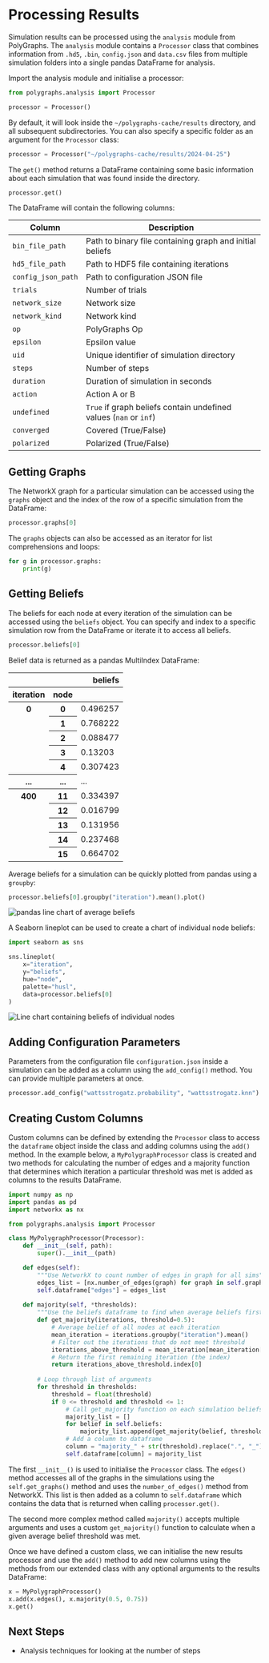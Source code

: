 # Processing Results
Simulation results can be processed using the `analysis` module from PolyGraphs. The `analysis` module contains a `Processor` class that combines information from `.hd5`, `.bin`, `config.json` and `data.csv` files from multiple simulation folders into a single pandas DataFrame for analysis.

Import the analysis module and initialise a processor:

```python
from polygraphs.analysis import Processor

processor = Processor()
``` 

By default, it will look inside the `~/polygraphs-cache/results` directory, and all subsequent subdirectories. You can also specify a specific folder as an argument for the `Processor` class:

```python
processor = Processor("~/polygraphs-cache/results/2024-04-25")
```

The `get()` method returns a DataFrame containing some basic information about each simulation that was found inside the directory.

```python
processor.get()
```

The DataFrame will contain the following columns:

| Column             | Description                                                       |
|--------------------|-------------------------------------------------------------------|
| `bin_file_path`    | Path to binary file containing graph and initial beliefs          |
| `hd5_file_path`    | Path to HDF5 file containing iterations                           |
| `config_json_path` | Path to configuration JSON file                                   |
| `trials`           | Number of trials                                                  |
| `network_size`     | Network size                                                      |
| `network_kind`     | Network kind                                                      |
| `op`               | PolyGraphs Op                                                     |
| `epsilon`          | Epsilon value                                                     |
| `uid`              | Unique identifier of simulation directory                         |
| `steps`            | Number of steps                                                   |
| `duration`         | Duration of simulation in seconds                                 |
| `action`           | Action A or B                                                     |
| `undefined`        | `True` if graph beliefs contain undefined values (`nan` or `inf`) |
| `converged`        | Covered (True/False)                                              |
| `polarized`        | Polarized (True/False)                                            |


## Getting Graphs
The NetworkX graph for a particular simulation can be accessed using the `graphs` object and the index of the row of a specific simulation from the DataFrame:
```python
processor.graphs[0]
```

The `graphs` objects can also be accessed as an iterator for list comprehensions and loops:

```python
for g in processor.graphs:
    print(g)
```

## Getting Beliefs
The beliefs for each node at every iteration of the simulation can be accessed using the `beliefs` object. You can specify and index to a specific simulation row from the DataFrame or iterate it to access all beliefs.
```python
processor.beliefs[0]
```
Belief data is returned as a pandas MultiIndex DataFrame:
<table>
  <thead>
    <tr style="text-align:right">
      <th></th>
      <th></th>
      <th>beliefs</th>
    </tr>
    <tr>
      <th>iteration</th>
      <th>node</th>
      <th></th>
    </tr>
  </thead>
  <tbody>
    <tr>
      <th rowspan="5" valign="top">0</th>
      <th>0</th>
      <td>0.496257</td>
    </tr>
    <tr>
      <th>1</th>
      <td>0.768222</td>
    </tr>
    <tr>
      <th>2</th>
      <td>0.088477</td>
    </tr>
    <tr>
      <th>3</th>
      <td>0.13203</td>
    </tr>
    <tr>
      <th>4</th>
      <td>0.307423</td>
    </tr>
    <tr>
      <th>...</th>
      <th>...</th>
      <td>...</td>
    </tr>
    <tr>
      <th rowspan="5" valign="top">400</th>
      <th>11</th>
      <td>0.334397</td>
    </tr>
    <tr>
      <th>12</th>
      <td>0.016799</td>
    </tr>
    <tr>
      <th>13</th>
      <td>0.131956</td>
    </tr>
    <tr>
      <th>14</th>
      <td>0.237468</td>
    </tr>
    <tr>
      <th>15</th>
      <td>0.664702</td>
    </tr>
  </tbody>
</table>

Average beliefs for a simulation can be quickly plotted from pandas using a `groupby`:

```python
processor.beliefs[0].groupby("iteration").mean().plot()
```

![pandas line chart of average beliefs](pandas_beliefs.svg)

A Seaborn lineplot can be used to create a chart of individual node beliefs:

```python
import seaborn as sns

sns.lineplot(
    x="iteration",
    y="beliefs",
    hue="node",
    palette="husl",
    data=processor.beliefs[0]
)
```

![Line chart containing beliefs of individual nodes](belief_plot.svg)

## Adding Configuration Parameters
Parameters from the configuration file `configuration.json` inside a simulation can be added as a column using the `add_config()` method. You can provide multiple parameters at once.
```python
processor.add_config("wattsstrogatz.probability", "wattsstrogatz.knn")
```

## Creating Custom Columns
Custom columns can be defined by extending the `Processor` class to access the `dataframe` object inside the class and adding columns using the `add()` method. In the example below, a `MyPolygraphProcessor` class is created and two methods for calculating the number of edges and a majority function that determines which iteration a particular threshold was met is added as columns to the results DataFrame.

```python
import numpy as np
import pandas as pd
import networkx as nx

from polygraphs.analysis import Processor

class MyPolygraphProcessor(Processor):
    def __init__(self, path):
        super().__init__(path)

    def edges(self):
        """Use NetworkX to count number of edges in graph for all sims"""
        edges_list = [nx.number_of_edges(graph) for graph in self.graphs]
        self.dataframe["edges"] = edges_list
        
    def majority(self, *thresholds):
        """Use the beliefs dataframe to find when average beliefs first met a given threshold"""
        def get_majority(iterations, threshold=0.5):
            # Average belief of all nodes at each iteration
            mean_iteration = iterations.groupby("iteration").mean()
            # Filter out the iterations that do not meet threshold
            iterations_above_threshold = mean_iteration[mean_iteration['beliefs'] > threshold]
            # Return the first remaining iteration (the index)
            return iterations_above_threshold.index[0]
        
        # Loop through list of arguments
        for threshold in thresholds:
            threshold = float(threshold)
            if 0 <= threshold and threshold <= 1:
                # Call get_majority function on each simulation beliefs
                majority_list = []
                for belief in self.beliefs:
                    majority_list.append(get_majority(belief, threshold))
                # Add a column to dataframe
                column = "majority_" + str(threshold).replace(".", "_")
                self.dataframe[column] = majority_list
```

The first `__init__()` is used to initialise the `Processor` class. The `edges()` method accesses all of the graphs in the simulations using the `self.get_graphs()` method and uses the `number_of_edges()` method from NetworkX. This list is then added as a column to `self.dataframe` which contains the data that is returned when calling `processor.get()`.

The second more complex method called `majority()` accepts multiple arguments and uses a custom `get_majority()` function to calculate when a given average belief threshold was met.

Once we have defined a custom class, we can initialise the new results processor and use the `add()` method to add new columns using the methods from our extended class with any optional arguments to the results DataFrame:

```python
x = MyPolygraphProcessor()
x.add(x.edges(), x.majority(0.5, 0.75))
x.get()
```

## Next Steps
- Analysis techniques for looking at the number of steps
